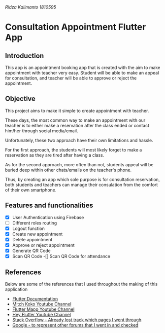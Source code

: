 *Ridza Kalimanto 1810595*

# Consultation Appointment Flutter App

## Introduction

This app is an appointment booking app that is created with the aim to make appointment with teacher very easy. Student will be able to make an appeal for consultation, and teacher will be able to approve or reject the appointment.

## Objective

This project aims to make it simple to create appointment with teacher. 

These days, the most common way to make an appointment with our teacher is to either make a reservation after the class ended or contact him/her through social media/email.

Unfortunately, these two approach have their own limitations and hassle.

For the first approach, the students will most likely forget to make a reservation as they are tired after having a class.

As for the second approach, more often than not, students appeal will be buried deep within other chats/emails on the teacher's phone.

Thus, by creating an app which sole purpose is for consultation reservation, both students and teachers can manage their consulation from the comfort of their own smartphone.

## Features and functionalities

-[x] User Authentication using Firebase
-[ ] Different roles routing
-[x] Logout function
-[x] Create new appointment
-[x] Delete appointment
-[x] Approve or reject appointment
-[x] Generate QR Code
-[x] Scan QR Code
-[] Scan QR Code for attendance

## References

Below are some of the references that I used throughout the making of this application

- [Flutter Documentation](https://docs.flutter.dev/)
- [Mitch Koko Youtube Channel](https://www.youtube.com/@createdbykoko)
- [Flutter Mapp Youtube Channel](https://www.youtube.com/@FlutterMapp)
- [Hey Flutter Youtube Channel](https://www.youtube.com/@HeyFlutter)
- [Stack Overflow - Already lost track which pages I went through](https://stackoverflow.com/)
- [Google - to represent other forums that I went in and checked](https://www.google.com)
